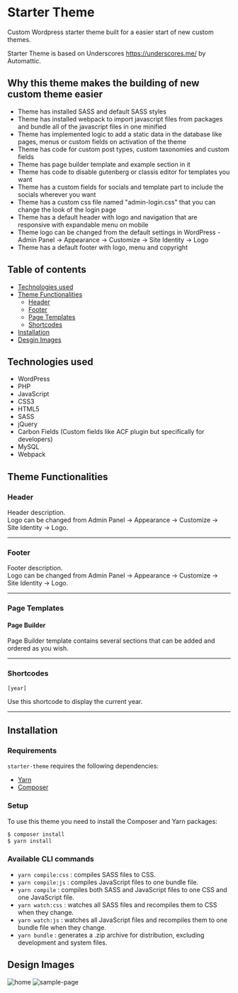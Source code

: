 # Starter Theme

Custom Wordpress starter theme built for a easier start of new custom themes.

Starter Theme is based on Underscores https://underscores.me/ by Automattic.

## Why this theme makes the building of new custom theme easier
- Theme has installed SASS and default SASS styles
- Theme has installed webpack to import javascript files from packages and bundle all of the javascript files in one minified
- Theme has implemented logic to add a static data in the database like pages, menus or custom fields on activation of the theme
- Theme has code for custom post types, custom taxonomies and custom fields
- Theme has page builder template and example section in it
- Theme has code to disable gutenberg or classis editor for templates you want
- Theme has a custom fields for socials and template part to include the socials wherever you want
- Theme has a custom css file named "admin-login.css" that you can change the look of the login page
- Theme has a default header with logo and navigation that are responsive with expandable menu on mobile
- Theme logo can be changed from the default settings in WordPress - Admin Panel -> Appearance -> Customize -> Site Identity -> Logo
- Theme has a default footer with logo, menu and copyright

## Table of contents
- [Technologies used](#technologies-used)
- [Theme Functionalities](#theme-functionalities)
  - [Header](#header) 
  - [Footer](#footer)
  - [Page Templates](#page-templates)
  - [Shortcodes](#shortcodes)
- [Installation](#installation)
- [Desgin Images](#design-images)

## Technologies used
- WordPress
- PHP
- JavaScript
- CSS3
- HTML5
- SASS
- jQuery
- Carbon Fields (Custom fields like ACF plugin but specifically for developers)
- MySQL
- Webpack

## Theme Functionalities

### Header

Header description.\
Logo can be changed from Admin Panel -> Appearance -> Customize -> Site Identity -> Logo.

---------------------

### Footer

Footer description.\
Logo can be changed from Admin Panel -> Appearance -> Customize -> Site Identity -> Logo.

---------------------

### Page Templates

#### Page Builder

Page Builder template contains several sections that can be added and ordered as you wish.

---------------------

### Shortcodes

`[year]`

Use this shortcode to display the current year.

---------------------

## Installation

### Requirements

`starter-theme` requires the following dependencies:

- [Yarn](https://yarnpkg.com/)
- [Composer](https://getcomposer.org/)

### Setup

To use this theme you need to install the Composer and Yarn packages:

```sh
$ composer install
$ yarn install
```

### Available CLI commands

- `yarn compile:css` : compiles SASS files to CSS.
- `yarn compile:js` : compiles JavaScript files to one bundle file.
- `yarn compile` : compiles both SASS and JavaScript files to one CSS and one JavaScript file.
- `yarn watch:css` : watches all SASS files and recompiles them to CSS when they change.
- `yarn watch:js` : watches all JavaScript files and recompiles them to one bundle file when they change.
- `yarn bundle` : generates a .zip archive for distribution, excluding development and system files.

## Design Images
![home](https://user-images.githubusercontent.com/22518317/136269429-1e15c8b9-db52-4beb-bb22-d12a2779b504.png)
![sample-page](https://user-images.githubusercontent.com/22518317/136269444-6f1b89b9-4181-4b2d-a96c-b5b19b216da3.png)


